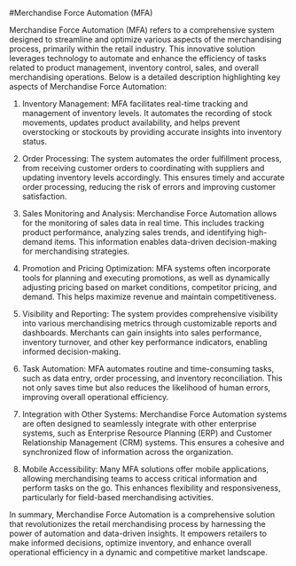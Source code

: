 #Merchandise Force Automation (MFA)

Merchandise Force Automation (MFA) refers to a comprehensive system designed to streamline and optimize various aspects of the merchandising process, primarily within the retail industry. This innovative solution leverages technology to automate and enhance the efficiency of tasks related to product management, inventory control, sales, and overall merchandising operations. Below is a detailed description highlighting key aspects of Merchandise Force Automation:

1. Inventory Management: MFA facilitates real-time tracking and management of inventory levels. It automates the recording of stock movements, updates product availability, and helps prevent overstocking or stockouts by providing accurate insights into inventory status.

2. Order Processing: The system automates the order fulfillment process, from receiving customer orders to coordinating with suppliers and updating inventory levels accordingly. This ensures timely and accurate order processing, reducing the risk of errors and improving customer satisfaction.

3. Sales Monitoring and Analysis: Merchandise Force Automation allows for the monitoring of sales data in real time. This includes tracking product performance, analyzing sales trends, and identifying high-demand items. This information enables data-driven decision-making for merchandising strategies.

4. Promotion and Pricing Optimization: MFA systems often incorporate tools for planning and executing promotions, as well as dynamically adjusting pricing based on market conditions, competitor pricing, and demand. This helps maximize revenue and maintain competitiveness.

5. Visibility and Reporting: The system provides comprehensive visibility into various merchandising metrics through customizable reports and dashboards. Merchants can gain insights into sales performance, inventory turnover, and other key performance indicators, enabling informed decision-making.

6. Task Automation: MFA automates routine and time-consuming tasks, such as data entry, order processing, and inventory reconciliation. This not only saves time but also reduces the likelihood of human errors, improving overall operational efficiency.

7. Integration with Other Systems: Merchandise Force Automation systems are often designed to seamlessly integrate with other enterprise systems, such as Enterprise Resource Planning (ERP) and Customer Relationship Management (CRM) systems. This ensures a cohesive and synchronized flow of information across the organization.

8. Mobile Accessibility: Many MFA solutions offer mobile applications, allowing merchandising teams to access critical information and perform tasks on the go. This enhances flexibility and responsiveness, particularly for field-based merchandising activities.

In summary, Merchandise Force Automation is a comprehensive solution that revolutionizes the retail merchandising process by harnessing the power of automation and data-driven insights. It empowers retailers to make informed decisions, optimize inventory, and enhance overall operational efficiency in a dynamic and competitive market landscape.
